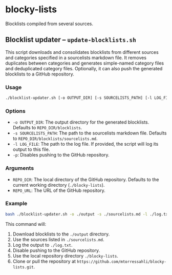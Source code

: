# blocky-lists

Blocklists compiled from several sources.

## Blocklist updater – `update-blocklists.sh`

This script downloads and consolidates blocklists from different sources and categories specified in a sourcelists markdown file. It removes duplicates between categories and generates simple-named category files and deduplicated category files. Optionally, it can also push the generated blocklists to a GitHub repository.

### Usage

```bash
./blocklist-updater.sh [-o OUTPUT_DIR] [-s SOURCELISTS_PATH] [-l LOG_FILE] [-p] [REPO_DIR] REPO_URL
```

### Options

- `-o OUTPUT_DIR`: The output directory for the generated blocklists. Defaults to `REPO_DIR/blocklists`.
- `-s SOURCELISTS_PATH`: The path to the sourcelists markdown file. Defaults to `REPO_DIR/blocklists/sourcelists.md`.
- `-l LOG_FILE`: The path to the log file. If provided, the script will log its output to this file.
- `-p`: Disables pushing to the GitHub repository.

### Arguments

- `REPO_DIR`: The local directory of the GitHub repository. Defaults to the current working directory (`./blocky-lists`).
- `REPO_URL`: The URL of the GitHub repository.

### Example

```bash
bash ./blocklist-updater.sh -o ./output -s ./sourcelists.md -l ./log.txt -p ./blocky-lists https://github.com/mtorressahli/blocky-lists.git
```

This command will:

1. Download blocklists to the `./output` directory.
2. Use the sources listed in `./sourcelists.md`.
3. Log the output to `./log.txt`.
4. Disable pushing to the GitHub repository.
5. Use the local repository directory `./blocky-lists`.
6. Clone or pull the repository at `https://github.com/mtorressahli/blocky-lists.git`.
